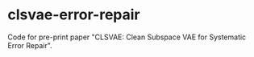 # clsvae-error-repair
Code for pre-print paper "CLSVAE: Clean Subspace VAE for Systematic Error Repair".
